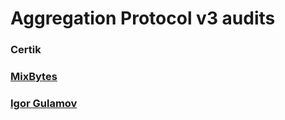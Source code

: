 # Aggregation Protocol v3 audits

### Certik
### [MixBytes](https://raw.githubusercontent.com/1inch/1inch-audits/master/Aggregation%20Protocol%20V3/MixBytes%20-%201inch%20v3%20Audit%20Report.pdf)
### [Igor Gulamov](https://raw.githubusercontent.com/1inch/1inch-audits/master/Aggregation%20Protocol%20V3/Gulamov%20-%201inch%20v3%20Audit%20Report.pdf)
